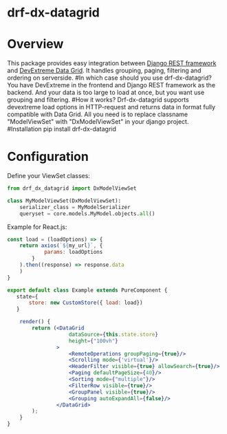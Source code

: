 # drf-dx-datagrid
# Overview
This package provides easy integration between [Django REST framework](https://www.django-rest-framework.org) and [DevExtreme Data Grid](https://js.devexpress.com/Demos/WidgetsGallery/Demo/DataGrid/Overview/jQuery/Light/).
It handles grouping, paging, filtering and ordering on serverside.
#In which case should you use drf-dx-datagrid?
You have DevExtreme in the frontend and Django REST framework as the backend. And your data is too large to load at once, but you want use grouping and filtering.
#How it works?
Drf-dx-datagrid supports devextreme load options in HTTP-request and returns data in format fully compatible with Data Grid. 
All you need is to replace classname "ModelViewSet" with "DxModelViewSet" in your django project.
#Installation
pip install drf-dx-datagrid
# Configuration
Define your ViewSet classes:
```python
from drf_dx_datagrid import DxModelViewSet

class MyModelViewSet(DxModelViewSet):
    serializer_class = MyModelSerializer
    queryset = core.models.MyModel.objects.all()
```
Example for React.js:
```jsx
const load = (loadOptions) => {
    return axios(`${my_url}`, {
            params: loadOptions
        }
    ).then((response) => response.data
    )
}

export default class Example extends PureComponent {
   state={
       store: new CustomStore({ load: load})
   }

    render() {
        return (<DataGrid
                    dataSource={this.state.store}
                    height={"100vh"}
                >
                    <RemoteOperations groupPaging={true}/>
                    <Scrolling mode={'virtual'}/>
                    <HeaderFilter visible={true} allowSearch={true}/>
                    <Paging defaultPageSize={40}/>
                    <Sorting mode={"multiple"}/>
                    <FilterRow visible={true}/>
                    <GroupPanel visible={true}/>
                    <Grouping autoExpandAll={false}/>
                </DataGrid>
        );
    }
}
```    
